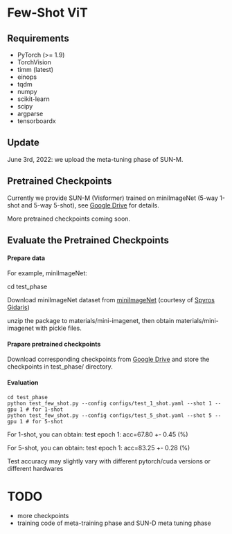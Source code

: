 # Few-Shot ViT

## Requirements
- PyTorch (>= 1.9)
- TorchVision
- timm (latest)
- einops
- tqdm
- numpy
- scikit-learn
- scipy
- argparse
- tensorboardx

## Update
June 3rd, 2022: we upload the meta-tuning phase of SUN-M. 

## Pretrained Checkpoints
Currently we provide SUN-M (Visformer) trained on miniImageNet (5-way 1-shot and 5-way 5-shot), see [Google Drive](https://drive.google.com/drive/folders/1Ynf45BQqMz8XUMuVkDaj3JmoRM7jGFaJ?usp=sharing) for details.

More pretrained checkpoints coming soon. 

## Evaluate the Pretrained Checkpoints

#### Prepare data
For example, miniImageNet:

cd test\_phase

Download miniImageNet dataset from [miniImageNet](https://drive.google.com/file/d/1fJAK5WZTjerW7EWHHQAR9pRJVNg1T1Y7/view?usp=sharing) (courtesy of [Spyros Gidaris](https://github.com/gidariss/FewShotWithoutForgetting))

unzip the package to materials/mini-imagenet, then obtain materials/mini-imagenet with pickle files.

#### Prapare pretrained checkpoints

Download corresponding checkpoints from [Google Drive](https://drive.google.com/drive/folders/1Ynf45BQqMz8XUMuVkDaj3JmoRM7jGFaJ?usp=sharing) and store the checkpoints in test\_phase/ directory.

#### Evaluation
```shell
cd test_phase
python test_few_shot.py --config configs/test_1_shot.yaml --shot 1 --gpu 1 # for 1-shot
python test_few_shot.py --config configs/test_5_shot.yaml --shot 5 --gpu 1 # for 5-shot
```
For 1-shot, you can obtain: test epoch 1: acc=67.80 +- 0.45 (%)

For 5-shot, you can obtain: test epoch 1: acc=83.25 +- 0.28 (%)

Test accuracy may slightly vary with different pytorch/cuda versions or different hardwares

# TODO
- more checkpoints
- training code of meta-training phase and SUN-D meta tuning phase
